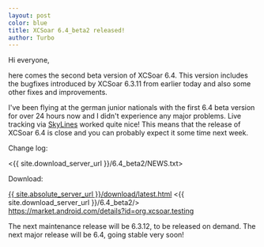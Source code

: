 ```yaml
---
layout: post
color: blue
title: XCSoar 6.4_beta2 released!
author: Turbo
---
```

Hi everyone,

here comes the second beta version of XCSoar 6.4. This version includes the
bugfixes introduced by XCSoar 6.3.11 from earlier today and also some other
fixes and improvements.

I've been flying at the german junior nationals with the first 6.4 beta version
for over 24 hours now and I didn't experience any major problems. Live tracking
via [SkyLines](https://skylines.aero/) worked quite nice! This means that
the release of XCSoar 6.4 is close and you can probably expect it some time next
week.

Change log:

 <{{ site.download_server_url }}/6.4_beta2/NEWS.txt>

Download:

 [{{ site.absolute_server_url }}/download/latest.html](/download/latest.html)
 <{{ site.download_server_url }}/6.4_beta2/>
 <https://market.android.com/details?id=org.xcsoar.testing>

The next maintenance release will be 6.3.12, to be released on demand.
The next major release will be 6.4, going stable very soon!
